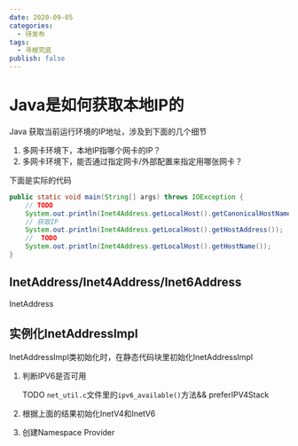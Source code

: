 ```yaml
---
date: 2020-09-05
categories:
  - 待发布
tags:
  - 寻根究底
publish: false
---
```


# Java是如何获取本地IP的

Java 获取当前运行环境的IP地址，涉及到下面的几个细节

1. 多网卡环境下，本地IP指哪个网卡的IP？
2. 多网卡环境下，能否通过指定网卡/外部配置来指定用哪张网卡？

下面是实际的代码

```java
public static void main(String[] args) throws IOException {
    // TODO
    System.out.println(Inet4Address.getLocalHost().getCanonicalHostName());
    // 获取IP
    System.out.println(Inet4Address.getLocalHost().getHostAddress());
    //  TODO
    System.out.println(Inet4Address.getLocalHost().getHostName());
}
```

## InetAddress/Inet4Address/Inet6Address

InetAddress

## 实例化InetAddressImpl

InetAddressImpl类初始化时，在静态代码块里初始化InetAddressImpl

1. 判断IPV6是否可用

    TODO
    ```net_util.c```文件里的```ipv6_available()```方法&&  preferIPV4Stack

2. 根据上面的结果初始化InetV4和InetV6
3. 创建Namespace Provider
